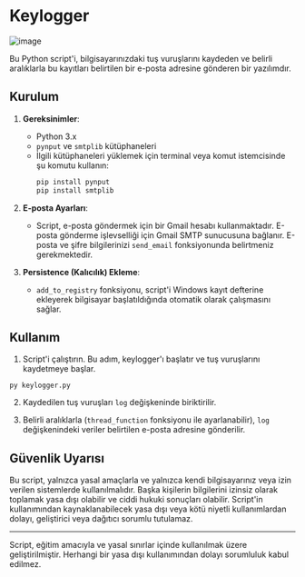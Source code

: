 # Keylogger 

![image](https://github.com/ugurcomptech/Py-Keylogger/assets/133202238/2426386e-f55a-4a3b-b0d9-6ee922038fbc)


Bu Python script'i, bilgisayarınızdaki tuş vuruşlarını kaydeden ve belirli aralıklarla bu kayıtları belirtilen bir e-posta adresine gönderen bir yazılımdır.

## Kurulum

1. **Gereksinimler**:
   - Python 3.x
   - `pynput` ve `smtplib` kütüphaneleri
   - İlgili kütüphaneleri yüklemek için terminal veya komut istemcisinde şu komutu kullanın:
     ```bash
     pip install pynput
     pip install smtplib
     ```

2. **E-posta Ayarları**:
   - Script, e-posta göndermek için bir Gmail hesabı kullanmaktadır. E-posta gönderme işlevselliği için Gmail SMTP sunucusuna bağlanır. E-posta ve şifre bilgilerinizi `send_email` fonksiyonunda belirtmeniz gerekmektedir.

3. **Persistence (Kalıcılık) Ekleme**:
   - `add_to_registry` fonksiyonu, script'i Windows kayıt defterine ekleyerek bilgisayar başlatıldığında otomatik olarak çalışmasını sağlar.

## Kullanım

1. Script'i çalıştırın. Bu adım, keylogger'ı başlatır ve tuş vuruşlarını kaydetmeye başlar.

```
py keylogger.py
```

2. Kaydedilen tuş vuruşları `log` değişkeninde biriktirilir.

3. Belirli aralıklarla (`thread_function` fonksiyonu ile ayarlanabilir), `log` değişkenindeki veriler belirtilen e-posta adresine gönderilir.

## Güvenlik Uyarısı

Bu script, yalnızca yasal amaçlarla ve yalnızca kendi bilgisayarınız veya izin verilen sistemlerde kullanılmalıdır. Başka kişilerin bilgilerini izinsiz olarak toplamak yasa dışı olabilir ve ciddi hukuki sonuçları olabilir. Script'in kullanımından kaynaklanabilecek yasa dışı veya kötü niyetli kullanımlardan dolayı, geliştirici veya dağıtıcı sorumlu tutulamaz.

---

Script, eğitim amacıyla ve yasal sınırlar içinde kullanılmak üzere geliştirilmiştir. Herhangi bir yasa dışı kullanımından dolayı sorumluluk kabul edilmez.
